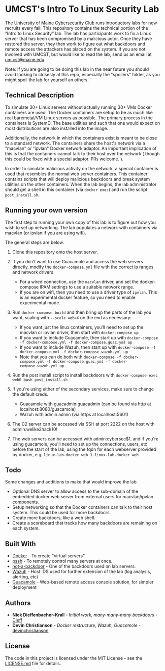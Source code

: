 # UMCST's Intro To Linux Security Lab

The [University of Maine Cybersecurity Club](https://umcst.maine.edu) runs introductory labs for
new recruits every fall. This repository contains the technical portion
of the "Intro to Linux Security" lab. The lab has participants work to
fix a Linux server that has been compromised by a malicious actor. Once they
have restored the server, they then work to figure out what backdoors and remote
access the attackers has placed on the system. If you are not involved with UMCST,
but would like to read the lab, send us an email at um.cst@maine.edu.

Note: if you are going to be doing this lab in the near future
you should avoid looking to closesly at this repo, especially the
"spoilers" folder, as you might spoil the lab for yourself an others.

## Technical Description

To simulate 30+ Linux servers without actually running 30+ VMs
Docker containers are used. The Docker containers are setup to be
as much like real baremetal/VM Linux servers as possible. The primary
process in the containers is SystemD. The base utilities and such that
one would expect on most distributions are also installed into the image.

Additionally, the network in which the containers exist is meant to be
close to a standard network. The containers share the host's network via
a "macvlan" or "ipvlan" Docker network adaptor. An important implication of
this is that the containers cannot talk to their host over the network (
though this could be fixed with a special adaptor. PRs welcome. ).

In order to simulate malicious activity on the network, a special container
is used that resembles the normal web server containers. This container
contains scripts that will deploy malicious backdoors and break system utilities
on the other containers. When the lab begins, the lab administrator should get
a shell in this container (via `docker exec`) and run the script `post_install.sh`.

## Running your own version

The first step to running your own copy of this lab is to figure out
how you wish to set up networking. The lab populates a network with containers
via macvlan (or ipvlan if you are using wifi).

The general steps are below.

1. Clone this repository onto the host server.
2. If you don't want to use Guacamole and access the web servers directly, modify the `docker-compose.yml` file with the correct ip ranges and network drivers.

   - For a wired connection, use the `macvlan` driver, and set the docker-compose IPAM settings to use a suitable network range.
   - If you are on wifi, then you need to use a driver type of `ipvlan`. This is an experimental docker feature, so you need to enable experimental mode.
   
3. Run `docker-compose build` and then bring up the parts of the lab you want, scaling with `--scale web=X` on the end as necessary:

   - If you want just the linux containers, you'll need to set up the macvlan or ipvlan driver, then start with `docker-compose up`
   - If you want to include Guacamole, then start up with `docker-compose -f docker-compose.yml -f docker-compose.guac.yml up`
   - If you want to include Wazuh, then start up with `docker-compose -f docker-compose.yml -f docker-compose.wazuh.yml up`
   - Note that you can do both with `docker-compose -f docker-compose.yml -f docker-compose.guac.yml -f docker-compose.wazuh.yml up`
   
4. Run the post install script to install backdoors with `docker-compose exec web0 bash post_install.sh`
5. If you're using either of the secondary services, make sure to change the default creds.
   - Guacamole with guacadmin:guacadmin (can be found via http at localhost:8080/guacamole)
   - Wazuh with admin:admin (via https at localhost:5601)
6. The C2 server can be accessed via SSH at port 2222 on the host with admin:welike2hack10!
7. The web servers can be accessed with admin:cybersec$1, and if you're using guacamole, you'll need to set up the connections, users, etc before the start of the lab, using the fqdn for each webserver provided by docker, e.g. `linux-lab-docker_web_1.linux-lab-docker_web`

## Todo

Some changes and additions to make that would improve the lab.

- Optional DNS server to allow access to the sub-domain of the embedded docker web server from external users for macvlan/ipvlan components.
- Setup networking so that the Docker containers can talk to their host system. This could be used for more backdoors.
- Create more backdoors, like a web shell.
- Create a scoreboard that tracks how many backdoors are remaining on each system.

## Built With

- [Docker](https://www.docker.com) - To create "virtual servers".
- [pssh](https://linux.die.net/man/1/pssh) - To remotely control many servers at once.
- [not-a-backdoor](https://github.com/Dieff/not-a-backdoor) - One of the backdoors used on lab servers.
- [Wazuh](https://github.com/wazuh/wazuh-docker) - Host IDS used for further extension of the lab (log analysis, alerting, etc)
- [Guacamole](https://guacamole.apache.org/) - Web-based remote access console solution, for simpler deployment

## Authors

- **Nick Dieffenbacher-Krall** - _Initial work, many-many-many backdoors_ - [Dieff](https://github.com/Dieff)
- **Devin Christianson** - _Docker restructure, Wazuh, Guacamole_ - [devinchristianson](https://github.com/devinchristianson)

## License

The code in this project is licensed under the MIT License - see the [LICENSE.md](LICENSE.md) file for details.
